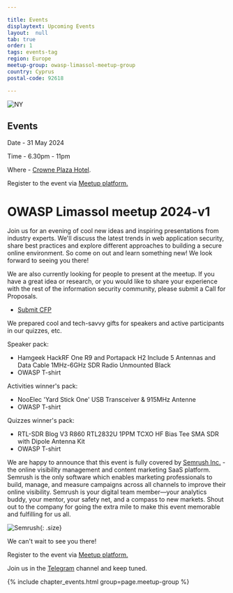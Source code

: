 ```yaml
---

title: Events
displaytext: Upcoming Events
layout:  null
tab: true
order: 1
tags: events-tag
region: Europe
meetup-group: owasp-limassol-meetup-group
country: Cyprus
postal-code: 92618

---
```

![NY](/www-chapter-limassol/assets/images/banner_orange.jpeg)
## Events ##

Date - 31 May 2024 

Time - 6.30pm - 11pm

Where - [Crowne Plaza Hotel](https://maps.app.goo.gl/LZ1HHqCfapG98aWo8).

Register to the event via [Meetup platform.](https://www.meetup.com/owasp-limassol-meetup-group/events/300819935/) 

# OWASP Limassol meetup 2024-v1 #

Join us for an evening of cool new ideas and inspiring presentations from industry experts. We'll discuss the latest trends in web application security, share best practices and explore different approaches to building a secure online environment. So come on out and learn something new! We look forward to seeing you there!

We are also currently looking for people to present at the meetup. If you have a great idea or research, or you would like to share your experience with the rest of the information security community, please submit a Call for Proposals. 

* [Submit CFP](https://docs.google.com/forms/d/1bGP4QmjDQ8hxfnhfEh0h0Wo0LJLj7eTpXi4h3gVQXMo/viewform?edit_requested=true)

We prepared cool and tech-savvy gifts for speakers and active participants in our quizzes, etc. 

Speaker pack:
- Hamgeek HackRF One R9 and Portapack H2 Include 5 Antennas and Data Cable 1MHz-6GHz SDR Radio Unmounted Black
- OWASP T-shirt

Activities winner's pack:
- NooElec 'Yard Stick One' USB Transceiver & 915MHz Antenne 
- OWASP T-shirt

Quizzes winner's pack:
- RTL-SDR Blog V3 R860 RTL2832U 1PPM TCXO HF Bias Tee SMA SDR with Dipole Antenna Kit 
- OWASP T-shirt

We are happy to announce that this event is fully covered by [Semrush Inc.](https://semrush.com/) - the online visibility management and content marketing SaaS platform. Semrush is the only software which enables marketing professionals to build, manage, and measure campaigns across all channels to improve their online visibility. Semrush is your digital team member—your analytics buddy, your mentor, your safety net, and a compass to new markets. Shout out to the company for going the extra mile to make this event memorable and fulfilling for us all.

![Semrush](/www-chapter-limassol/assets/images/Semrush.png){: .size}

We can't wait to see you there!

Register to the event via [Meetup platform.](https://www.meetup.com/owasp-limassol-meetup-group/events/300819935/) 

Join us in the [Telegram](https://t.me/+W1hEPzn4BOcwMTNi) channel and keep tuned.

<style>
.size {
    width: 40%; height: 20%;
}
.size-semrush {
    width: 55%; height: 20%;
}
</style>

{% include chapter_events.html group=page.meetup-group %}
